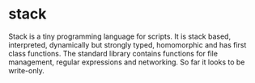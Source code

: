stack
=====

Stack is a tiny programming language for scripts. It is stack based,
interpreted, dynamically but strongly typed, homomorphic and has first class
functions. The standard library contains functions for file management, regular
expressions and networking. So far it looks to be write-only.
